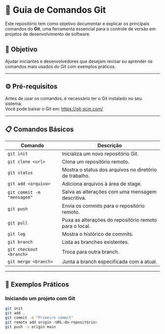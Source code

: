 # 📘 Guia de Comandos Git

Este repositório tem como objetivo documentar e explicar os principais comandos do **Git**, uma ferramenta essencial para o controle de versão em projetos de desenvolvimento de software.

## 🧠 Objetivo

Ajudar iniciantes e desenvolvedores que desejam revisar ou aprender os comandos mais usados do Git com exemplos práticos.

---

## ⚙️ Pré-requisitos

Antes de usar os comandos, é necessário ter o Git instalado no seu sistema.  
Você pode baixar o Git em: https://git-scm.com/

---

## 📋 Comandos Básicos

| Comando | Descrição |
|--------|-----------|
| `git init` | Inicializa um novo repositório Git. |
| `git clone <url>` | Clona um repositório remoto. |
| `git status` | Mostra o status dos arquivos no diretório de trabalho. |
| `git add <arquivo>` | Adiciona arquivos à área de stage. |
| `git commit -m "mensagem"` | Salva as alterações com uma mensagem descritiva. |
| `git push` | Envia os commits para o repositório remoto. |
| `git pull` | Puxa as alterações do repositório remoto para o local. |
| `git log` | Mostra o histórico de commits. |
| `git branch` | Lista as branches existentes. |
| `git checkout <branch>` | Troca para outra branch. |
| `git merge <branch>` | Junta a branch especificada com a atual. |

---

## 🧪 Exemplos Práticos

### Iniciando um projeto com Git

```bash
git init
git add .
git commit -m "Primeiro commit"
git remote add origin <URL-do-repositório>
git push -u origin main

